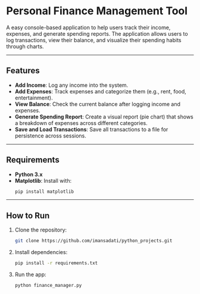 
# Personal Finance Management Tool

A easy console-based application to help users track their income, expenses, and generate spending reports. The application allows users to log transactions, view their balance, and visualize their spending habits through charts.

---

## Features

- **Add Income**: Log any income into the system.
- **Add Expenses**: Track expenses and categorize them (e.g., rent, food, entertainment).
- **View Balance**: Check the current balance after logging income and expenses.
- **Generate Spending Report**: Create a visual report (pie chart) that shows a breakdown of expenses across different categories.
- **Save and Load Transactions**: Save all transactions to a file for persistence across sessions.

---

## Requirements

- **Python 3.x**
- **Matplotlib**: Install with:
  ```bash
  pip install matplotlib
  ```

---

## How to Run

1. Clone the repository:
   ```bash
   git clone https://github.com/imansadati/python_projects.git
   ```

2. Install dependencies:
   ```bash
   pip install -r requirements.txt
   ```

3. Run the app:
   ```bash
   python finance_manager.py
   ```
